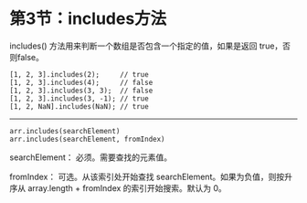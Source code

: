 # 第3节：includes方法

includes() 方法用来判断一个数组是否包含一个指定的值，如果是返回 true，否则false。



```
[1, 2, 3].includes(2);     // true
[1, 2, 3].includes(4);     // false
[1, 2, 3].includes(3, 3);  // false
[1, 2, 3].includes(3, -1); // true
[1, 2, NaN].includes(NaN); // true
```



------



```
arr.includes(searchElement)
arr.includes(searchElement, fromIndex)
```

searchElement： 必须。需要查找的元素值。

fromIndex： 可选。从该索引处开始查找 searchElement。如果为负值，则按升序从 array.length + fromIndex 的索引开始搜索。默认为 0。



